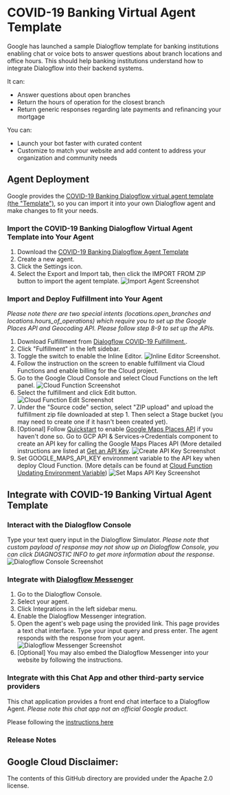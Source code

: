 <!--
  Licensed to the Apache Software Foundation (ASF) under one or more
  contributor license agreements.  See the NOTICE file distributed with
  this work for additional information regarding copyright ownership.
  The ASF licenses this file to You under the Apache License, Version 2.0
  (the "License"); you may not use this file except in compliance with
  the License.  You may obtain a copy of the License at

      http://www.apache.org/licenses/LICENSE-2.0

  Unless required by applicable law or agreed to in writing, software
  distributed under the License is distributed on an "AS IS" BASIS,
  WITHOUT WARRANTIES OR CONDITIONS OF ANY KIND, either express or implied.
  See the License for the specific language governing permissions and
  limitations under the License.
-->
# COVID-19 Banking Virtual Agent Template 
Google has launched a sample Dialogflow 
template for banking institutions enabling chat or voice bots to 
answer questions about branch locations and office hours. This should help banking institutions
understand how to integrate Dialogflow into their backend systems.

It can:
* Answer questions about open branches
* Return the hours of operation for the closest branch
* Return generic responses regarding late payments and refinancing your mortgage

You can:
* Launch your bot faster with curated content
* Customize to match your website and add content to address your organization 
and community needs  

## Agent Deployment
Google provides the [COVID-19 Banking Dialogflow virtual agent 
template (the "Template")](./agent-template-banking/covid-19-agent-template.zip), so you 
can import it into your own Dialogflow agent and make changes to fit your needs.

### Import the COVID-19 Banking Dialogflow Virtual Agent Template into Your Agent
1. Download the [COVID-19 Banking Dialogflow Agent Template](./covid-19-agent-template.zip)
1. Create a new agent.
1. Click the Settings icon.
1. Select the Export and Import tab, then click the IMPORT FROM ZIP button to 
import the agent template.
![Import Agent Screenshot](./resources/import-export.png)

### Import and Deploy Fulfillment into Your Agent
*Please note there are two special intents (locations.open_branches and locations.hours_of_operations) which require you to set up the Google Places API and Geocoding API. Please follow step 8-9 to set up the APIs.*
1. Download Fulfillment from [Dialogflow COVID-19 Fulfillment.](./dialogflow-fulfillment.zip).
2. Click "Fulfillment" in the left sidebar.
3. Toggle the switch to enable the Inline Editor.
![Inline Editor Screenshot](./resources/inline-editor.png).
4. Follow the instruction on the screen to enable fulfillment via Cloud 
Functions and enable billing for the Cloud project.
5. Go to the Google Cloud Console and select Cloud Functions on the left panel.
![Cloud Function Screenshot](./resources/cloud-function.png)
6. Select the fulfillment and click Edit button.
![Cloud Function Edit Screenshot](./resources/cloud-function-edit.png)
7. Under the "Source code" section, select "ZIP upload" and upload the 
fulfillment zip file downloaded at step 1. Then select a Stage bucket (you may need to create one if it hasn't been created yet).
8. [Optional] Follow [Quickstart](https://developers.google.com/maps/gmp-get-started#quickstart) to enable 
[Google Maps Places API](https://developers.google.com/places/web-service/intro) if you haven't done so. 
Go to GCP API & Services->Credentials component to create an API key for calling the Google Maps Places API 
(More detailed instructions are listed at [Get an API Key](https://developers.google.com/places/web-service/get-api-key?hl=en_US).
![Create API Key Screenshot](./resources/create-api-key.png)
9.  Set GOOGLE_MAPS_API_KEY environment variable to the API key when deploy Cloud Function. (More details can be found at  [Cloud Function Updating Environment Variable](https://cloud.google.com/functions/docs/env-var#updating_environment_variables))
![Set Maps API Key Screenshot](./resources/set-maps-api-key.png)

## Integrate with COVID-19 Banking Virtual Agent Template

### Interact with the Dialogflow Console
Type your text query input in the Dialogflow Simulator. *Please note that custom payload of response may not show up on Dialogflow Console, you can click DIAGNOSTIC INFO to get more information about the response*.
![Dialogflow Console Screenshot](./resources/dialogflow-console.png)

### Integrate with [Dialogflow Messenger](https://cloud.google.com/dialogflow/docs/integrations/dialogflow-messenger)
1. Go to the Dialogflow Console.
1. Select your agent.
1. Click Integrations in the left sidebar menu.
1. Enable the Dialogflow Messenger integration.
1. Open the agent's web page using the provided link. This page provides a text 
chat interface. Type your input query and press enter. The agent responds with 
the response from your agent.
![Dialogflow Messenger Screenshot](./resources/dialogflow-messenger.png)
1. [Optional] You may also embed the Dialogflow Messenger into your website by 
following the instructions.

### Integrate with this Chat App and other third-party service providers
This chat application provides a front end chat interface to a Dialogflow Agent. 
*Please note this chat app not an official Google product.* 

Please following the [instructions here](https://github.com/GoogleCloudPlatform/covid19-rapid-response-demo#integrate-with-this-chat-app)

### Release Notes


## Google Cloud Disclaimer: 
The contents of this GitHub directory are provided under the Apache 2.0 license. 
